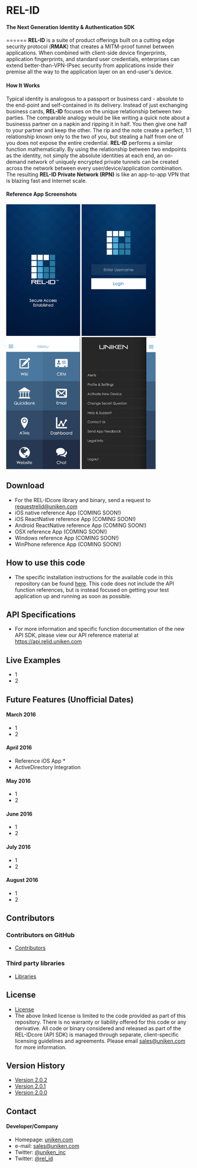 # REL-ID
#### The Next Generation Identity & Authentication SDK

======
**REL-ID** is a suite of product offerings built on a cutting edge security protocol (**RMAK**) that creates a MITM-proof tunnel between applications.  When combined with client-side device fingerprints, application fingerprints, and standard user credentials, enterprises can extend better-than-VPN-IPsec security from applications inside their premise all the way to the application layer on an end-user's device.  

#### How It Works
Typical identity is analogous to a passport or business card - absolute to the end-point and self-contained in its delivery.  Instead of just exchanging business cards, **REL-ID** focuses on the unique relationship between two parties.  The comparable analogy would be like writing a quick note about a businesss partner on a napkin and ripping it in half.  You then give one half to your partner and keep the other.  The rip and the note create a perfect, 1:1 relationship known only to the two of you, but stealing a half from one of you does not expose the entire credential.  **REL-ID** performs a similar function mathematically. By using the relationship between two endpoints as the identity, not simply the absolute identities at each end, an on-demand network of uniquely encrypted private tunnels can be created across the network between every user/device/application combination.  The resulting **REL-ID Private Network (RPN)** is like an app-to-app VPN that is blazing fast and Internet scale.


#### Reference App Screenshots
<img src="https://github.com/Team-Uniken/REL-ID/raw/master/Documentation%20Assets/loadlayout.png" width="200px;"> <img src="https://github.com/Team-Uniken/REL-ID/raw/master/Documentation%20Assets/loginlayout.png" width="200px;"> <img src="https://github.com/Team-Uniken/REL-ID/raw/master/Documentation%20Assets/menu.png" width="200px;"> <img src="https://github.com/Team-Uniken/REL-ID/raw/master/Documentation%20Assets/admin_menu.png" width="200px;">


## Download
* For the REL-IDcore library and binary, send a request to requestrelid@uniken.com
* iOS native reference App (COMING SOON!)
* iOS ReactNative reference App (COMING SOON!)
* Android ReactNative reference App (COMING SOON!)
* OSX reference App (COMING SOON!)
* Windows reference App (COMING SOON!)
* WinPhone reference App (COMING SOON!)

## How to use this code
* The specific installation instructions for the available code in this repository can be found [here](https://github.com/Team-Uniken/REL-ID/blob/master/INSTRUCTIONS.md).  This code does not include the API function references, but is instead focused on getting your test application up and running as soon as possible.

## API Specifications
* For more information and specific function documentation of the new API SDK, please view our API reference material at https://api.relid.uniken.com

## Live Examples
* 1
* 2

## Future Features (Unofficial Dates)
#### March 2016
* 1
* 2

#### April 2016
* Reference iOS App
	* 
* ActiveDirectory Integration

#### May 2016
* 1
* 2

#### June 2016
* 1
* 2

#### July 2016
* 1
* 2

#### August 2016
* 1
* 2






## Contributors

### Contributors on GitHub
* [Contributors](https://github.com/Team-Uniken/REL-ID/graphs/contributors)

### Third party libraries
* [Libraries](https://github.com/Team-Uniken/REL-ID/blob/master/LIBRARIES.md)

## License 
* [License](https://github.com/Team-Uniken/REL-ID/blob/master/LICENSE.md)
* The above linked license is limited to the code provided as part of this repository. There is no warranty or liability offered for this code or any derivative.  All code or binary considered and released as part of the REL-IDcore (API SDK) is managed through separate, client-specific licensing guidelines and agreements.  Please email sales@uniken.com for more information.

## Version History
* [Version 2.0.2](https://github.com/Team-Uniken/REL-ID/blob/master/VERSION_HISTORY.md#v2.0.2)
* [Version 2.0.1](https://github.com/Team-Uniken/REL-ID/blob/master/VERSION_HISTORY.md#v2.0.1)
* [Version 2.0.0](https://github.com/Team-Uniken/REL-ID/blob/master/VERSION_HISTORY.md#v2.0.0)


## Contact
#### Developer/Company
* Homepage: [uniken.com](http://uniken.com)
* e-mail: sales@uniken.com
* Twitter: [@uniken_inc](https://twitter.com/uniken_inc "Uniken on twitter")
* Twitter: [@rel_id](https://twitter.com/rel_id "REL-ID on twitter")
